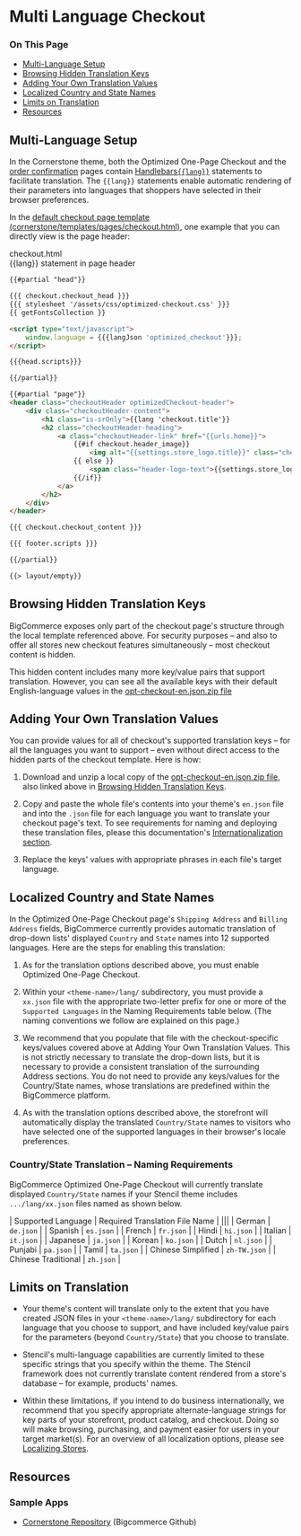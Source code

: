 # Multi Language Checkout

<div class="otp" id="no-index">

### On This Page
- [Multi-Language Setup](#multi-language-setup)
- [Browsing Hidden Translation Keys](#browsing-hidden-translation-keys)
- [Adding Your Own Translation Values](#adding-your-own-translation-values)
- [Localized Country and State Names](#localized-country-and-state-names)
- [Limits on Translation](#limits-on-translation)
- [Resources](#resources)

</div> 

## Multi-Language Setup

In the Cornerstone theme, both the Optimized One-Page Checkout and the [order confirmation](https://github.com/bigcommerce/cornerstone/blob/master/templates/pages/order-confirmation.html) pages contain [Handlebars`{{lang}}`](/stencil-docs/handlebars-syntax-and-helpers/handlebars-helpers-reference/string-helpers/custom-string-helpers#handlebars_lang) statements to facilitate translation. The `{{lang}}` statements enable automatic rendering of their parameters into languages that shoppers have selected in their browser preferences.

In the [default checkout page template (cornerstone/templates/pages/checkout.html)](https://github.com/bigcommerce/cornerstone/blob/master/templates/pages/checkout.html), one example that you can directly view is the page header:

<div class="HubBlock-header">
    <div class="HubBlock-header-title flex items-center">
        <div class="HubBlock-header-name">checkout.html</div>
    </div><div class="HubBlock-header-subtitle">{{lang}} statement in page header</div>
</div>

<!--
title: "checkout.html"
subtitle: "{{lang}} statement in page header"
lineNumbers: true
-->

```html
{{#partial "head"}}

{{{ checkout.checkout_head }}}
{{{ stylesheet '/assets/css/optimized-checkout.css' }}}
{{ getFontsCollection }}

<script type="text/javascript">
    window.language = {{{langJson 'optimized_checkout'}}};
</script>

{{{head.scripts}}}

{{/partial}}

{{#partial "page"}}
<header class="checkoutHeader optimizedCheckout-header">
    <div class="checkoutHeader-content">
        <h1 class="is-srOnly">{{lang 'checkout.title'}}
        <h2 class="checkoutHeader-heading">
            <a class="checkoutHeader-link" href="{{urls.home}}">
                {{#if checkout.header_image}}
                    <img alt="{{settings.store_logo.title}}" class="checkoutHeader-logo" id="logoImage" src="{{ checkout.header_image }}"/>
                {{ else }}
                    <span class="header-logo-text">{{settings.store_logo.title}}</span>
                {{/if}}
            </a>
        </h2>
    </div>
</header>

{{{ checkout.checkout_content }}}

{{{ footer.scripts }}}

{{/partial}}

{{> layout/empty}}

```



## Browsing Hidden Translation Keys

BigCommerce exposes only part of the checkout page's structure through the local template referenced above. For security purposes – and also to offer all stores new checkout features simultaneously – most checkout content is hidden.

This hidden content includes many more key/value pairs that support translation. However, you can see all the available keys with their default English-language values in the [opt-checkout-en.json.zip file](https://storage.googleapis.com/bigcommerce-production-dev-center/template-files/opt-checkout-en.json.zip)



## Adding Your Own Translation Values

You can provide values for all of checkout's supported translation keys – for all the languages you want to support – even without direct access to the hidden parts of the checkout template. Here is how:

1. Download and unzip a local copy of the [opt-checkout-en.json.zip file](https://storage.googleapis.com/bigcommerce-production-dev-center/template-files/opt-checkout-en.json.zip), also linked above in [Browsing Hidden Translation Keys](/stencil-docs/localization/translation-keys).

2. Copy and paste the whole file's contents into your theme's `en.json` file and into the `.json` file for each language you want to translate your checkout page's text. To see requirements for naming and deploying these translation files, please this documentation's [Internationalization section](/stencil-docs/internationalization-and-localization/).

3. Replace the keys' values with appropriate phrases in each file's target language.



## Localized Country and State Names

In the Optimized One-Page Checkout page's `Shipping Address` and `Billing Address` fields, BigCommerce currently provides automatic translation of drop-down lists' displayed `Country` and `State` names into 12 supported languages. Here are the steps for enabling this translation:

1. As for the translation options described above, you must enable Optimized One-Page Checkout.

2. Within your `<theme-name>/lang/` subdirectory, you must provide a `xx.json` file with the appropriate two-letter prefix for one or more of the `Supported Languages` in the Naming Requirements table below. (The naming conventions we follow are explained on this page.)

3. We recommend that you populate that file with the checkout-specific keys/values covered above at Adding Your Own Translation Values. This is not strictly necessary to translate the drop-down lists, but it is necessary to provide a consistent translation of the surrounding Address sections. You do not need to provide any keys/values for the Country/State names, whose translations are predefined within the BigCommerce platform.

4. As with the translation options described above, the storefront will automatically display the translated `Country/State` names to visitors who have selected one of the supported languages in their browser's locale preferences.

### Country/State Translation – Naming Requirements

BigCommerce Optimized One-Page Checkout will currently translate displayed `Country/State` names if your Stencil theme includes `.../lang/xx.json` files named as shown below.

| Supported Language | Required Translation File Name |
|||
|  German | `de.json` |
| Spanish | `es.json` |
| French | `fr.json` |
| Hindi | `hi.json` |
| Italian | `it.json` |
| Japanese | `ja.json` |
| Korean | `ko.json` |
| Dutch | `nl.json` |
| Punjabi | `pa.json` |
| Tamil | `ta.json` |
| Chinese Simplified | `zh-TW.json` |
| Chinese Traditional | `zh.json` |



## Limits on Translation

* Your theme's content will translate only to the extent that you have created JSON files in your `<theme-name>/lang/` subdirectory for each language that you choose to support, and have included key/value pairs for the parameters (beyond `Country/State`) that you choose to translate.

* Stencil's multi-language capabilities are currently limited to these specific strings that you specify within the theme. The Stencil framework does not currently translate content rendered from a store's database – for example, products' names.

* Within these limitations, if you intend to do business internationally, we recommend that you specify appropriate alternate-language strings for key parts of your storefront, product catalog, and checkout. Doing so will make browsing, purchasing, and payment easier for users in your target market(s). For an overview of all localization options, please see [Localizing Stores](/stencil-docs/internationalization-and-localization/localizing-stores).

## Resources

### Sample Apps

* [Cornerstone Repository](https://github.com/bigcommerce/cornerstone) (Bigcommerce Github)
